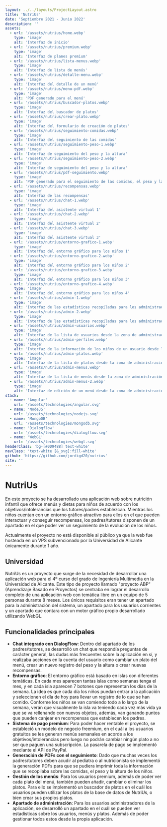 ```yaml
---
layout: ../../layouts/ProjectLayout.astro
title: 'NutriUs'
date: 'Septiembre 2021 - Junio 2022'
description: ''
assets: 
  - url: '/assets/nutrius/home.webp'
    type: 'image' 
    alt: 'Interfaz de inicio'
  - url: '/assets/nutrius/premium.webp'
    type: 'image' 
    alt: 'Interfaz de planes premium'
  - url: '/assets/nutrius/lista-menus.webp'
    type: 'image' 
    alt: 'Interfaz de lista de menús'
  - url: '/assets/nutrius/detalle-menu.webp'
    type: 'image' 
    alt: 'Interfaz del detalle de un menú'
  - url: '/assets/nutrius/menu-pdf.webp'
    type: 'image' 
    alt: 'PDF generado para el menú'
  - url: '/assets/nutrius/buscador-platos.webp'
    type: 'image' 
    alt: 'Interfaz del buscador de platos'
  - url: '/assets/nutrius/crear-plato.webp'
    type: 'image' 
    alt: 'Interfaz del formulario de creación de platos'
  - url: '/assets/nutrius/seguimiento-comidas.webp'
    type: 'image' 
    alt: 'Interfaz del seguimiento de las comidas'
  - url: '/assets/nutrius/seguimiento-peso-1.webp'
    type: 'image' 
    alt: 'Interfaz de seguimiento del peso y la altura'
  - url: '/assets/nutrius/seguimiento-peso-2.webp'
    type: 'image' 
    alt: 'Interfaz de seguimiento del peso y la altura'
  - url: '/assets/nutrius/pdf-seguimiento.webp'
    type: 'image' 
    alt: 'PDF generado para el seguimiento de las comidas, el peso y la altura'
  - url: '/assets/nutrius/recompensas.webp'
    type: 'image' 
    alt: 'Interfaz de las recompensas'
  - url: '/assets/nutrius/chat-1.webp'
    type: 'image' 
    alt: 'Interfaz del asistente virtual 1'
  - url: '/assets/nutrius/chat-2.webp'
    type: 'image' 
    alt: 'Interfaz del asistente virtual 2'
  - url: '/assets/nutrius/chat-3.webp'
    type: 'image' 
    alt: 'Interfaz del asistente virtual 3'
  - url: '/assets/nutrius/entorno-grafico-1.webp'
    type: 'image' 
    alt: 'Interfaz del entorno gráfico para los niños 1'
  - url: '/assets/nutrius/entorno-grafico-2.webp'
    type: 'image' 
    alt: 'Interfaz del entorno gráfico para los niños 2'
  - url: '/assets/nutrius/entorno-grafico-3.webp'
    type: 'image' 
    alt: 'Interfaz del entorno gráfico para los niños 3'
  - url: '/assets/nutrius/entorno-grafico-4.webp'
    type: 'image' 
    alt: 'Interfaz del entorno gráfico para los niños 4'
  - url: '/assets/nutrius/admin-1.webp'
    type: 'image' 
    alt: 'Interfaz de las estadísticas recopiladas para los administradores'
  - url: '/assets/nutrius/admin-2.webp'
    type: 'image' 
    alt: 'Interfaz de las estadísticas recopiladas para los administradores'
  - url: '/assets/nutrius/admin-usuarios.webp'
    type: 'image' 
    alt: 'Interfaz de la lista de usuarios desde la zona de administración'
  - url: '/assets/nutrius/admin-perfiles.webp'
    type: 'image' 
    alt: 'Interfaz de la información de los niños de un usuario desde la zona de administración'
  - url: '/assets/nutrius/admin-platos.webp'
    type: 'image' 
    alt: 'Interfaz de la lista de platos desde la zona de administración'
  - url: '/assets/nutrius/admin-menus.webp'
    type: 'image' 
    alt: 'Interfaz de la lista de menús desde la zona de administración'
  - url: '/assets/nutrius/admin-menus-2.webp'
    type: 'image' 
    alt: 'Interfaz de edición de un menú desde la zona de administración'
stack:       
  - name: 'Angular'
    url: '/assets/technologies/angular.svg'
  - name: 'NodeJS'
    url: '/assets/technologies/nodejs.svg'
  - name: 'MongoDB'
    url: '/assets/technologies/mongodb.svg'
  - name: 'Dialogflow'
    url: '/assets/technologies/dialogflow.svg'
  - name: 'WebGL'
    url: '/assets/technologies/webgl.svg'
headerClass: 'bg-[#0D9488] text-white'
navClass: 'text-white [&_svg]:fill-white'
github: 'https://github.com/jordigd20/nutrius'
site: ''
---
```


# NutriUs

En este proyecto se ha desarrollado una aplicación web sobre nutrición infantil que ofrece menús y dietas para niños de acuerdo con los objetivos/intolerancias que los tutores/padres establezcan. Mientras los niños cuentan con un entorno gráfico atractivo para ellos en el que pueden interactuar y conseguir recompensas, los padres/tutores disponen de un apartado en el que poder ver un seguimiento de la evolución de los niños.

Actualmente el proyecto no está disponible al público ya que la web fue hosteada en un VPS subvencionado por la Universidad de Alicante únicamente durante 1 año.

## Universidad

NutriUs es un proyecto que surge de la necesidad de desarrollar una aplicación web para el 4º curso del grado de Ingeniería Multimedia en la Universidad de Alicante. Este tipo de proyecto llamado "proyecto ABP" (Aprendizaje Basado en Proyectos) se centraba en lograr el desarrollo completo de una aplicación web con temática libre en un equipo de 5 personas durante 8 meses. Los únicos requisitos eran tener un apartado para la  administración del sistema, un apartado para los usuarios corrientes y un apartado que contara con un motor gráfico propio desarrollado utilizando WebGL.

## Funcionalidades principales

- **Chat integrado con DialogFlow**: Dentro del apartado de los padres/tutores, se desarrolló un chat que respondía preguntas de carácter general, las dudas más frecuentes sobre la aplicación en sí, y realizaba acciones en la cuenta del usuario como cambiar un plato del menú, crear un nuevo registro del peso y la altura o crear nuevas recompensas.
- **Entorno gráfico**: El entorno gráfico está basado en islas con diferentes temáticas. En cada mes aparecen tantas islas como semanas tenga el mes, y en cada isla aparecen 7 botones que representan los días de la semana. La idea es que cada día los niños puedan entrar a la aplicación y seleccionen el día de hoy para llevar un registro de lo que se han comido. Conforme los niños se van comiendo todo a lo largo de la semana, verán que visualmente la isla va teniendo cada vez más vida ya que se va rellenando con nuevos objetos, además, van ganando puntos que pueden canjear en recompensas que establecen los padres.
- **Sistema de pago premium**: Para poder hacer rentable el proyecto, se estableció un modelo de negocio freemium, en el cuál a los usuarios gratuitos se les generan menús semanales en acorde a los objetivos/intolerancias pero luego no podrán cambiar ningún plato a no ser que paguen una subscripción. La pasarela de pago se implementó mediante el API de PayPal.
- **Generación de PDFs con el seguimiento**: Dado que muchas veces los padres/tutores deben acudir al pediatra o al nutricionista se implementó la generación PDFs para que se pudiera imprimir toda la información que se recopilaba sobre las comidas, el peso y la altura de los niños.
- **Gestión de los menús**: Para los usuarios premium, además de poder ver cada plato del menú, también pueden añadir, cambiar o eliminar los platos. Para ello se implementó un buscador de platos en el cuál los usuarios pueden utilizar los platos de la base de datos de NutriUs, o bien crear sus propios platos.
- **Apartado de administración**: Para los usuarios administradores de la aplicación, se desarrolló un apartado en el cuál se pueden ver estadísticas sobre los usuarios, menús y platos. Además de poder gestionar todos estos desde la propia aplicación.